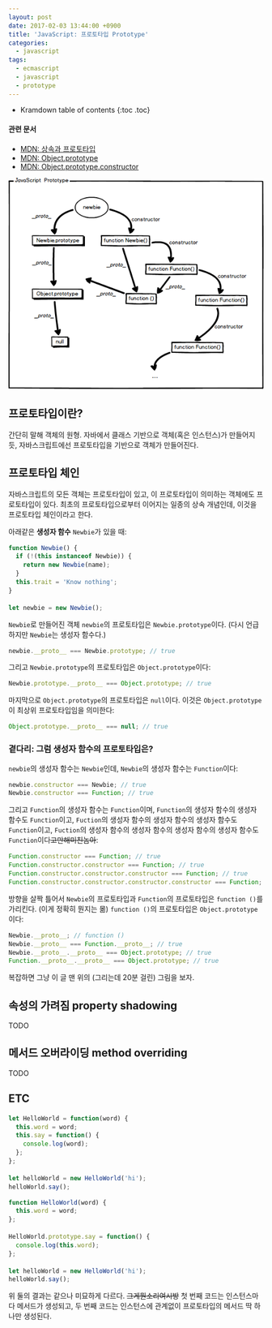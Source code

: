 ```yaml
---
layout: post
date: 2017-02-03 13:44:00 +0900
title: 'JavaScript: 프로토타입 Prototype'
categories:
  - javascript
tags:
  - ecmascript
  - javascript
  - prototype
---
```


* Kramdown table of contents
{:toc .toc}

#### 관련 문서

- [MDN: 상속과 프로토타입](https://developer.mozilla.org/ko/docs/Web/JavaScript/Guide/Inheritance_and_the_prototype_chain)
- [MDN: Object.prototype](https://developer.mozilla.org/ko/docs/Web/JavaScript/Reference/Global_Objects/Object/prototype)
- [MDN: Object​.prototype​.constructor](https://developer.mozilla.org/ko/docs/Web/JavaScript/Reference/Global_Objects/Object/constructor)

![](/images/javascript-prototype.png)

## 프로토타입이란?

간단히 말해 객체의 원형. 자바에서 클래스 기반으로 객체(혹은 인스턴스)가 만들어지듯, 자바스크립트에선 프로토타입을 기반으로 객체가 만들어진다.

## 프로토타입 체인

자바스크립트의 모든 객체는 프로토타입이 있고, 이 프로토타입이 의미하는 객체에도 프로토타입이 있다. 최초의 프로토타입으로부터 이어지는 일종의 상속 개념인데, 이것을 프로토타입 체인이라고 한다.

아래같은 **생성자 함수** `Newbie`가 있을 때:

```js
function Newbie() {
  if (!(this instanceof Newbie)) {
    return new Newbie(name);
  }
  this.trait = 'Know nothing';
}

let newbie = new Newbie();
```

`Newbie`로 만들어진 객체 `newbie`의 프로토타입은 `Newbie.prototype`이다. (다시 언급하지만 `Newbie`는 생성자 함수다.)

```js
newbie.__proto__ === Newbie.prototype; // true
```

그리고 `Newbie.prototype`의 프로토타입은 `Object.prototype`이다:

```js
Newbie.prototype.__proto__ === Object.prototype; // true
```

마지막으로 `Object.prototype`의 프로토타입은 `null`이다. 이것은 `Object.prototype`이 최상위 프로토타입임을 의미한다:

```js
Object.prototype.__proto__ === null; // true
```

### 곁다리: 그럼 생성자 함수의 프로토타입은?

`newbie`의 생성자 함수는 `Newbie`인데, `Newbie`의 생성자 함수는 `Function`이다:

```js
newbie.constructor === Newbie; // true
Newbie.constructor === Function; // true
```

그리고 `Function`의 생성자 함수는 `Function`이며, `Function`의 생성자 함수의 생성자 함수도 `Function`이고, `Fuction`의 생성자 함수의 생성자 함수의 생성자 함수도 `Function`이고, `Fuction`의 생성자 함수의 생성자 함수의 생성자 함수의 생성자 함수도 `Function`이다~~고만해미친놈아~~:

```js
Function.constructor === Function; // true
Function.constructor.constructor === Function; // true
Function.constructor.constructor.constructor === Function; // true
Function.constructor.constructor.constructor.constructor === Function; // true
```

방향을 살짝 틀어서 `Newbie`의 프로토타입과 `Function`의 프로토타입은 `function ()`를 가리킨다. (이게 정확히 뭔지는 몲) `function ()`의 프로토타입은 `Object.prototype`이다:

```js
Newbie.__proto__; // function ()
Newbie.__proto__ === Function.__proto__; // true
Newbie.__proto__.__proto__ === Object.prototype; // true
Function.__proto__.__proto__ === Object.prototype; // true
```

복잡하면 그냥 이 글 맨 위의 (그리는데 20분 걸린) 그림을 보자.

## 속성의 가려짐 property shadowing

TODO

## 메서드 오버라이딩 method overriding

TODO

## ETC

```js
let HelloWorld = function(word) {
  this.word = word;
  this.say = function() {
    console.log(word);
  };
};

let helloWorld = new HelloWorld('hi');
helloWorld.say();
```

```js
function HelloWorld(word) {
  this.word = word;
};

HelloWorld.prototype.say = function() {
  console.log(this.word);
};

let helloWorld = new HelloWorld('hi');
helloWorld.say();
```

위 둘의 결과는 같으나 미묘하게 다르다. ~~그게뭔소리여시방~~ 첫 번째 코드는 인스턴스마다 메서드가 생성되고, 두 번째 코드는 인스턴스에 관계없이 프로토타입의 메서드 딱 하나만 생성된다.
